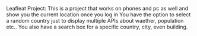 Leafleat Project:
This is a project that works on phones and pc as well and show you the current location once you log in
You have the option to select a random country just to display multiple APIs about waether, population etc..
You also have a search box for a specific country, city, even building. 